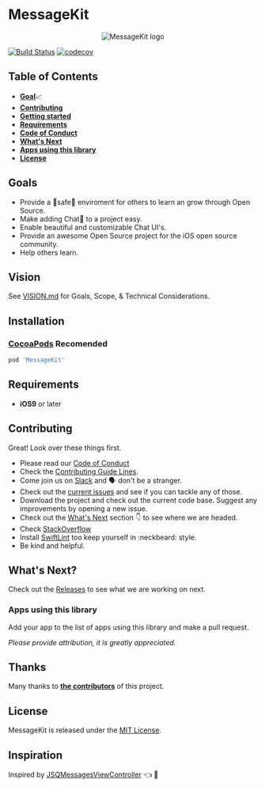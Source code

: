 # MessageKit

<p align="center">
  <img src="https://github.com/MessageKit/MessageKit/master/Assets/logo.svg" title="MessageKit logo">
</p>

[![Build Status](https://travis-ci.org/MessageKit/MessageKit.svg)](https://travis-ci.org/MessageKit/MessageKit) [![codecov](https://codecov.io/gh/MessageKit/MessageKit/branch/master/graph/badge.svg)](https://codecov.io/gh/MessageKit/MessageKit)


## Table of Contents

* [**Goal**](#goal)📈
* [**Contributing**](#contributing)
* [**Getting started**](#getting-started)
* [**Requirements**](#requirements)
* [**Code of Conduct**](#code-of-conduct)
* [**What's Next**](#what's-next)
* [**Apps using this library**](#apps-using-this-library)
* [**License**](#license)


## Goals

- Provide a :rotating_light:safe:rotating_light: enviroment for others to learn an grow through Open Source.
- Make adding Chat:speech_balloon: to a project easy.
- Enable beautiful and customizable Chat UI's.
- Provide an awesome Open Source project for the iOS open source community.
- Help others learn.

## Vision
See [VISION.md](https://github.com/MessageKit/MessageKit/blob/master/VISION.md) for Goals, Scope, & Technical Considerations.


## Installation
### [CocoaPods](https://cocoapods.org/) **Recomended**
````ruby
pod 'MessageKit'
````


## Requirements

- **iOS9** or later


## Contributing

Great! Look over these things first.
- Please read our [Code of Conduct](https://github.com/MessageKit/MessageKit/blob/master/Code_of_Conduct.md)
- Check the [Contributing Guide Lines](https://github.com/MessageKit/MessageKit/blob/master/CONTRIBUTING.md).
- Come join us on [Slack](https://join.slack.com/t/messagekit/shared_invite/MjI0NDkxNjgwMzA3LTE1MDIzMTU0MjUtMzJhZDZlNTkxMA) and 🗣 don't be a stranger. 
- Check out the [current issues](https://github.com/MessageKit/MessageKit/issues) and see if you can tackle any of those. 
- Download the project and check out the current code base. Suggest any improvements by opening a new issue. 
- Check out the [What's Next](#what's-next) section :point_down: to see where we are headed.
- Check [StackOverflow](https://stackoverflow.com/questions/tagged/messagekit)
- Install [SwiftLint](https://github.com/realm/SwiftLint) too keep yourself in :neckbeard: style. 
- Be kind and helpful.  


## What's Next?

Check out the [Releases](https://github.com/MessageKit/MessageKit/releases) to see what we are working on next.

### Apps using this library

Add your app to the list of apps using this library and make a pull request.

*Please provide attribution, it is greatly appreciated.*

## Thanks

Many thanks to [**the contributors**](https://github.com/MessageKit/MessageKit/graphs/contributors) of this project.

## License
MessageKit is released under the [MIT License]().

## Inspiration
Inspired by [JSQMessagesViewController](https://github.com/jessesquires/JSQMessagesViewController) :point_left: :100:
